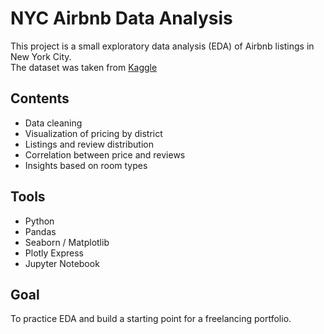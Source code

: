 # NYC Airbnb Data Analysis

This project is a small exploratory data analysis (EDA) of Airbnb listings in New York City.  
The dataset was taken from [Kaggle](https://www.kaggle.com/datasets/dgomonov/new-york-city-airbnb-open-data)

## Contents
- Data cleaning
- Visualization of pricing by district
- Listings and review distribution
- Correlation between price and reviews
- Insights based on room types

## Tools
- Python
- Pandas
- Seaborn / Matplotlib
- Plotly Express
- Jupyter Notebook

## Goal
To practice EDA and build a starting point for a freelancing portfolio.
